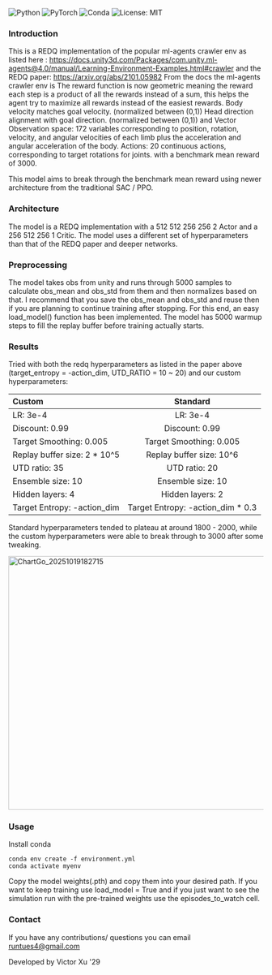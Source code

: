 ![Python](https://img.shields.io/badge/python-3.10+-blue.svg)
![PyTorch](https://img.shields.io/badge/pytorch-2.0+-red.svg)
![Conda](https://img.shields.io/badge/env-conda-green.svg)
![License: MIT](https://img.shields.io/badge/License-MIT-yellow.svg)


### Introduction

This is a REDQ implementation of the popular ml-agents crawler env as listed here : 
https://docs.unity3d.com/Packages/com.unity.ml-agents@4.0/manual/Learning-Environment-Examples.html#crawler
and the REDQ paper: https://arxiv.org/abs/2101.05982
From the docs the ml-agents crawler env is 
The reward function is now geometric meaning the reward each step is a product of all the rewards instead of a sum, this helps the agent try to maximize all rewards instead of the easiest rewards.
Body velocity matches goal velocity. (normalized between (0,1))
Head direction alignment with goal direction. (normalized between (0,1))
and 
Vector Observation space: 172 variables corresponding to position, rotation, velocity, and angular velocities of each limb plus the acceleration and angular acceleration of the body.
Actions: 20 continuous actions, corresponding to target rotations for joints.
with a benchmark mean reward of 3000.

This model aims to break through the benchmark mean reward using newer architecture from the traditional SAC / PPO. 


### Architecture
The model is a REDQ implementation with a 512 512 256 256 2 Actor and a 256 512 256 1 Critic.
The model uses a different set of hyperparameters than that of the REDQ paper and deeper networks.
### Preprocessing
The model takes obs from unity and runs through 5000 samples to calculate obs_mean and obs_std from them and then normalizes based on that. I recommend that you save the 
obs_mean and obs_std and reuse then if you are planning to continue training after stopping. For this end, an easy load_model() function has been implemented.
The model has 5000 warmup steps to fill the replay buffer before training actually starts.

### Results
Tried with both the redq hyperparameters as listed in the paper above (target_entropy = -action_dim, UTD_RATIO = 10 ~ 20) and our custom hyperparameters:


| Custom | Standard |
| :-------------- | :-------------: |
| LR: 3e-4   | LR: 3e-4   |
| Discount: 0.99  | Discount: 0.99  |
| Target Smoothing: 0.005  | Target Smoothing: 0.005  |
| Replay buffer size: 2 * 10^5  | Replay buffer size: 10^6 |
| UTD ratio: 35 | UTD ratio: 20  |
| Ensemble size: 10  | Ensemble size: 10  |
| Hidden layers: 4  | Hidden layers: 2  |
| Target Entropy: -action_dim  | Target Entropy: -action_dim * 0.3  |

Standard hyperparameters tended to plateau at around 1800 - 2000, while the custom hyperparameters were able to break through to 3000 after some tweaking.


<img width="700" height="500" alt="ChartGo_20251019182715" src="https://github.com/user-attachments/assets/7a4fa017-b539-4cba-ab4f-bf63ebd12c0d" />



### Usage
Install conda 
    
    conda env create -f environment.yml
    conda activate myenv

    
Copy the model weights(.pth) and copy them into your desired path. 
If you want to keep training use load_model = True and if you just want to see the simulation run with the pre-trained weights use the episodes_to_watch cell.

### Contact
If you have any contributions/ questions you can email runtues4@gmail.com

Developed by Victor Xu '29
